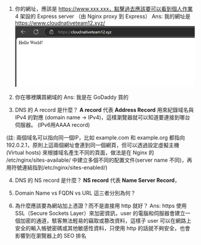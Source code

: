 1. 你的網址，應該是 https://www.xxx.xxx，點擊過去應該要可以看到個人作業 4 架設的 Express server （由 Nginx proxy 到 Express）
Ans: 我的網址是 https://www.cloudnativeteam12.xyz/
![alt text](images/url.png)

2. 你在哪裡購買網域的
Ans: 我是在 GoDaddy 買的


3. DNS 的 A record 是什麼？
**A record** 代表 **Address Record** 用來紀錄域名與 IPv4 的對應 (domain name -> IPv4)，這樣瀏覽器就可以知道要連接到哪台伺服器。 (IPv6用AAAA record)

(註: 兩個域名可以指向同一個IP，比如 example.com 和 example.org 都指向 192.0.2.1，原則上這兩個網址會連到同一個網頁，但可以透過設定虛擬主機 (Virtual hosts) 來根據域名產生不同的頁面，做法是在 Nginx 的 /etc/nginx/sites-available/ 中建立多個不同的配置文件(server name 不同)，再用符號連結指到/etc/nginx/sites-enabled/)

4. DNS 的 NS record 是什麼？
**NS record** 代表 **Name Server Record**，






5. Domain Name vs FQDN vs URL 這三者分別為何？


6. 為什麼應該要為網站加上憑證？而不是直接用 http 就好？
Ans: https 使用 SSL（Secure Sockets Layer）來加密資訊，user 的電腦和伺服器會建立一個加密的通道，駭客無法輕易的竊取或篡改資料，這樣子 user 可以在網路上安全的輸入帳號密碼或其他敏感性資料，只使用 http 的話就不夠安全，也會影響到在瀏覽器上的 SEO 排名